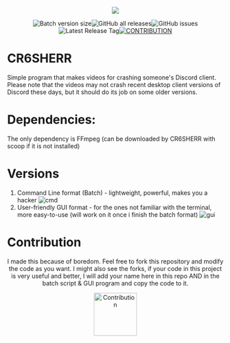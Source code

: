 <p align=center>
  <a href="https://github.com/mariangXzyy/CR6SHERR"><img src="https://github.com/mariangXzyy/CR6SHERR/blob/9c48c7b309b5dccea2c2a1755dc636699ec85559/logo.png"></a>
</p>
<p align=center>
  <img alt="Batch version size" src="https://img.shields.io/github/size/mariangXzyy/CR6SHERR/cr6sherr.bat?label=Batch%20Version%20Size&style=for-the-badge"><img alt="GitHub all releases" src="https://img.shields.io/github/downloads/mariangXzyy/CR6SHERR/total?style=for-the-badge"><img alt="GitHub issues" src="https://img.shields.io/github/issues/mariangXzyy/CR6SHERR?style=for-the-badge"><img alt="Latest Release Tag" src="https://img.shields.io/github/v/tag/mariangxzyy/cr6sherr?label=latest%20release&style=for-the-badge"><a href="https://github.com/mariangXzyy/CR6SHERR/tree/main#contribution"><img alt="CONTRIBUTION" src="https://img.shields.io/badge/%20-CONTRIBUTION-5865F2?style=for-the-badge&logo=github"></a>
</p>

# CR6SHERR
Simple program that makes videos for crashing someone's Discord client.
Please note that the videos may not crash recent desktop client versions of Discord these days, but it should do its job on some older versions.

# Dependencies:
The only dependency is FFmpeg (can be downloaded by CR6SHERR with scoop if it is not installed)

# Versions
1.  Command Line format (Batch) - lightweight, powerful, makes you a hacker
    ![cmd](https://github.com/mariangXzyy/CR6SHERR/assets/107469245/93070f70-9e12-4ecb-b87d-6a9d4c28d103)
2.  User-friendly GUI format - for the ones not familiar with the terminal, more easy-to-use (will work on it once i finish the batch format)
    ![gui](https://github.com/mariangXzyy/CR6SHERR/assets/107469245/f5d1dca6-d41d-4b24-88c3-6478e80da022)

# Contribution
<p align=center>I made this because of boredom. Feel free to fork this repository and modify the code as you want. I might also see the forks, if your code in this project is very useful and better, I will add your name here in this repo AND in the batch script & GUI program and copy the code to it.</p>
<p align=center><img alt="Contribution" src="https://cdn-icons-png.flaticon.com/512/5520/5520859.png" width=100 height=100></p>
